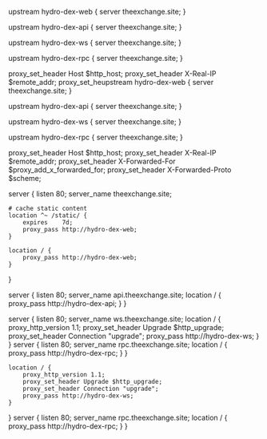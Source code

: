 upstream hydro-dex-web {
    server theexchange.site;
}

upstream hydro-dex-api {
    server theexchange.site;
}

upstream hydro-dex-ws {
    server theexchange.site;
}

 upstream hydro-dex-rpc {
     server theexchange.site;
 }

proxy_set_header Host              $http_host;
proxy_set_header X-Real-IP         $remote_addr;
proxy_set_heupstream hydro-dex-web {
    server theexchange.site;
}

upstream hydro-dex-api {
    server theexchange.site;
}

upstream hydro-dex-ws {
    server theexchange.site;
}

 upstream hydro-dex-rpc {
     server theexchange.site;
 }

proxy_set_header Host              $http_host;
proxy_set_header X-Real-IP         $remote_addr;
proxy_set_header X-Forwarded-For   $proxy_add_x_forwarded_for;
proxy_set_header X-Forwarded-Proto $scheme;

server {
    listen 80;
    server_name theexchange.site;

    # cache static content
    location ^~ /static/ {
        expires    7d;
        proxy_pass http://hydro-dex-web;
    }

    location / {
        proxy_pass http://hydro-dex-web;
    }
}

server {
    listen 80;
    server_name api.theexchange.site;
    location / {
        proxy_pass http://hydro-dex-api;
    }
}

server {
    listen 80;
    server_name ws.theexchange.site;
    location / {
        proxy_http_version 1.1;
        proxy_set_header Upgrade $http_upgrade;
        proxy_set_header Connection "upgrade";
        proxy_pass http://hydro-dex-ws;
    }
}
server {
     listen 80;
     server_name rpc.theexchange.site;
     location / {
         proxy_pass http://hydro-dex-rpc;
     }
 }

    location / {
        proxy_http_version 1.1;
        proxy_set_header Upgrade $http_upgrade;
        proxy_set_header Connection "upgrade";
        proxy_pass http://hydro-dex-ws;
    }
}
server {
     listen 80;
     server_name rpc.theexchange.site;
     location / {
         proxy_pass http://hydro-dex-rpc;
     }
 }
